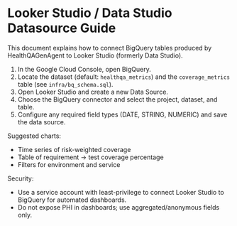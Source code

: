 # Looker Studio / Data Studio Datasource Guide

This document explains how to connect BigQuery tables produced by HealthQAGenAgent to Looker Studio (formerly Data Studio).

1. In the Google Cloud Console, open BigQuery.
2. Locate the dataset (default: `healthqa_metrics`) and the `coverage_metrics` table (see `infra/bq_schema.sql`).
3. Open Looker Studio and create a new Data Source.
4. Choose the BigQuery connector and select the project, dataset, and table.
5. Configure any required field types (DATE, STRING, NUMERIC) and save the data source.

Suggested charts:
- Time series of risk-weighted coverage
- Table of requirement -> test coverage percentage
- Filters for environment and service

Security:
- Use a service account with least-privilege to connect Looker Studio to BigQuery for automated dashboards.
- Do not expose PHI in dashboards; use aggregated/anonymous fields only.
